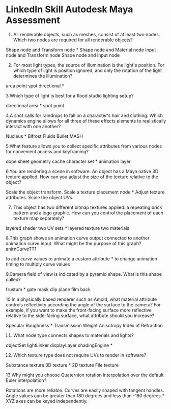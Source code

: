 # LinkedIn Skill Autodesk Maya Assessment 


1. All renderable objects, such as meshes, consist of at least two nodes. Which two nodes are required for all renderable objects?

Shape node and Transform node *
Shape node and Material node
Input node and Transform node
Shape node and Input node


2. For most light types, the source of illumination is the light's position. For which type of light is position ignored, and only the rotation of the light
determines the illumination?


area
point
spot
directional *

3.Which type of light is best for a flood studio lighting setup?

directional
area *
spot
point

4.A shot calls for raindrops to fall on a character's hair and clothing. Which dynamics engine allows for all three of these effects elements to realistically
interact with one another?

Nucleus *
Bifrost Fluids
Bullet
MASH

5.What feature allows you to collect specific attributes from various nodes for convenient access and keyframing?

dope sheet
geometry cache
character set *
animation layer

6.You are rendering a scene in software. An object has a Maya native 3D texture applied. How can you adjust the size of the texture relative to the object?

Scale the object transform.
Scale a texture placement node.*
Adjust texture attributes.
Scale the object UVs.

7. This object has two different bitmap textures applied: a repeating brick pattern and a logo graphic. How can you control the placement of each texture
map separately?

layered shader
two UV sets *
layered texture
two materials

8.This graph shows an animation curve output connected to another animation curve input. What might be the purpose of this graph?
anirnCurveTT1

to add curve values
to animate a custom attribute *
to change animation timing
to multiply curve values

9.Camera field of view is indicated by a pyramid shape. What is this shape called?

frustum *
gate mask
clip plane
film back

10.In a physically based renderer such as Amold, what material attribute controls reflectivity according the angle of the surface to the camera? For example,
if you want to make the front-facing surface more reflective relative to the side-facing surface, what attribute should you increase?

Specular Roughness *
Transmission Weight
Anisotropy
Index of Refraction

11. What node type connects shapes to materials and lights?

objectSet
lightLinker
displayLayer
shadingEngine *

12. Which texture type does not require UVs to render in software?

Substance texture
3D texture *
2D texture
File texture

13.Why might you choose Quaternion rotation interpolation over the default Euler interpolation?

Rotations are more reliable.
Curves are easily shaped with tangent handles.
Angle values can be greater than 180 degrees and less than -180 degrees.*
XYZ axes can be keyed independently.
